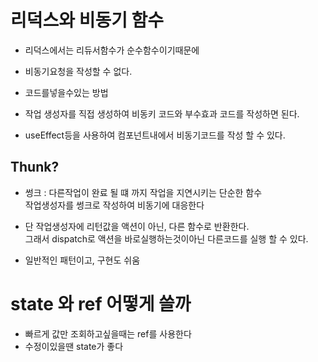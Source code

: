 # 리덕스와 비동기 함수

* 리덕스에서는 리듀서함수가 순수함수이기때문에 
* 비동기요청을 작성할 수 없다.

* 코드를넣을수있는 방법
* 작업 생성자를 직접 생성하여 비동키 코드와 부수효과 코드를 작성하면 된다.
* useEffect등을 사용하여 컴포넌트내에서 비동기코드를 작성 할 수 있다. 


## Thunk?

* 썽크 : 다른작업이 완료 될 떄 까지 작업을 지연시키는 단순한 함수   
작업생성자를 썽크로 작성하여 비동기에 대응한다
* 단 작업생성자에 리턴값을 액션이 아닌, 다른 함수로 반환한다.  
그래서 dispatch로 액션을 바로실행하는것이아닌 다른코드를 실행 할 수 있다.

* 일반적인 패턴이고, 구현도 쉬움




# state 와 ref 어떻게 쓸까
*  빠르게 값만 조회하고싶을때는 ref를 사용한다
  *  수정이있을땐 state가 좋다
